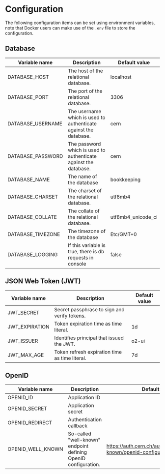 # Configuration
The following configuration items can be set using environment variables, note that Docker users can make use of the `.env` file to store the configuration.

## Database
| Variable name | Description | Default value |
|---------------|-------------|---------------|
| DATABASE_HOST | The host of the relational database. | localhost |
| DATABASE_PORT | The port of the relational database. | 3306 |
| DATABASE_USERNAME | The username which is used to authenticate against the database. | cern |
| DATABASE_PASSWORD | The password which is used to authenticate against the database. | cern |
| DATABASE_NAME | The name of the database | bookkeeping |
| DATABASE_CHARSET | The charset of the relational database. | utf8mb4 |
| DATABASE_COLLATE | The collate of the relational database. | utf8mb4_unicode_ci |
| DATABASE_TIMEZONE | The timezone of the database | Etc/GMT+0 |
| DATABASE_LOGGING | If this variable is true, there is db requests in console | false |

## JSON Web Token (JWT)
| Variable name | Description | Default value |
|---------------|-------------|---------------|
| JWT_SECRET | Secret passphrase to sign and verify tokens. | |
| JWT_EXPIRATION | Token expiration time as time literal. | 1d |
| JWT_ISSUER | Identifies principal that issued the JWT. | o2-ui |
| JWT_MAX_AGE | Token refresh expiration time as time literal. | 7d |

## OpenID
| Variable name | Description | Default value |
|---------------|-------------|---------------|
| OPENID_ID | Application ID | |
| OPENID_SECRET | Application secret | |
| OPENID_REDIRECT | Authentication callback | |
| OPENID_WELL_KNOWN | So-called "well-known" endpoint defining OpenID configuration. | https://auth.cern.ch/auth/realms/cern/.well-known/openid-configuration |
